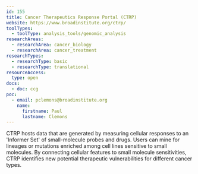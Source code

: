 ```yaml
---
id: 155
title: Cancer Therapeutics Response Portal (CTRP)
website: https://www.broadinstitute.org/ctrp/
toolTypes:
  - toolType: analysis_tools/genomic_analysis
researchAreas:
  - researchArea: cancer_biology
  - researchArea: cancer_treatment
researchTypes:
  - researchType: basic
  - researchType: translational
resourceAccess:
  type: open
docs:
  - doc: ccg
poc:
  - email: pclemons@broadinstitute.org
    name:
      firstname: Paul
      lastname: Clemons
---
```

CTRP hosts data that are generated by measuring cellular responses to an 'Informer Set' of small-molecule probes and drugs. Users can mine for lineages or mutations enriched among cell lines sensitive to small molecules. By connecting cellular features to small molecule sensitivities, CTRP identifies new potential therapeutic vulnerabilities for different cancer types.
